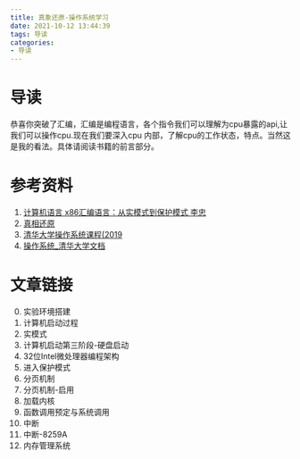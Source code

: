 ```yaml
---
title: 真象还原-操作系统学习
date: 2021-10-12 13:44:39
tags: 导读
categories:
- 导读
---
```

# 导读
恭喜你突破了汇编，汇编是编程语言，各个指令我们可以理解为cpu暴露的api,让我们可以操作cpu.现在我们要深入cpu 内部，了解cpu的工作状态，特点。当然这是我的看法。具体请阅读书籍的前言部分。

# 参考资料
1. [计算机语言 x86汇编语言：从实模式到保护模式 李忠](https://item.jd.com/12938897.html)
2. [真相还原](https://item.jd.com/11890433.html)
3. [清华大学操作系统课程(2019](https://github.com/chyyuu/os_course_info)
5. [操作系统\_清华大学文档](https://objectkuan.gitbooks.io/ucore-docs/lab0/lab0_1_goals.html)
<!-- 6. [网易云课堂选的操作系统课实验的代码及相关记录 ](https://github.com/Wangzhike/HIT-Linux-0.11) -->

# 文章链接

<!-- TODO: 需要指明 需要哪些章节4. [操作系统\_清华大学(向勇、陈渝)](https://www.bilibili.com/video/av6538245?from=search&seid=14467435138632426395)  -->

<!--数据结构：TODO: 链表 栈  -->
0. 实验环境搭建
1. 计算机启动过程
2. 实模式
3. 计算机启动第三阶段-硬盘启动
4. 32位Intel微处理器编程架构
5. 进入保护模式
6. 分页机制
7. 分页机制-启用
8. 加载内核
9. 函数调用预定与系统调用
10. 中断
11. 中断-8259A
12. 内存管理系统